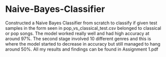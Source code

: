 # Naive-Bayes-Classifier
Constructed a Naive Bayes Classifier from scratch to classify if given test samples in the form seen in pop_vs_classical_test.csv 
belonged to classical or pop songs. The model worked really well and had high accuracy at around 97%. The second stage involved 10 different genres and 
this is where the model started to decrease in accuracy but still managed to hang around 50%. All my results and findings can be found in Assignment 1.pdf
